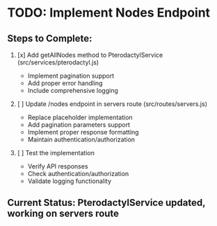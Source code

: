 # TODO: Implement Nodes Endpoint

## Steps to Complete:

1. [x] Add getAllNodes method to PterodactylService (src/services/pterodactyl.js)
   - Implement pagination support
   - Add proper error handling
   - Include comprehensive logging

2. [ ] Update /nodes endpoint in servers route (src/routes/servers.js)
   - Replace placeholder implementation
   - Add pagination parameters support
   - Implement proper response formatting
   - Maintain authentication/authorization

3. [ ] Test the implementation
   - Verify API responses
   - Check authentication/authorization
   - Validate logging functionality

## Current Status: PterodactylService updated, working on servers route
